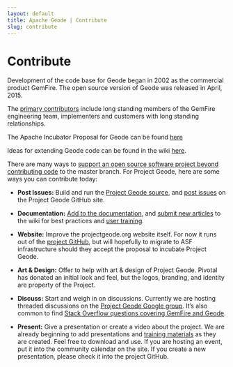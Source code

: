 ```yaml
---
layout: default
title: Apache Geode | Contribute
slug: contribute
---
```


# Contribute

Development of the code base for Geode began in 2002 as the commercial product GemFire. The open source version of Geode was released in April, 2015. 

The [primary contributors](https://github.com/project-geode/docs/wiki/Apache-Incubator-Proposal#Initial_Committers) include long standing members of the GemFire engineering team, implementers and customers with long standing relationships.

The Apache Incubator Proposal for Geode can be found [here](https://github.com/project-geode/docs/wiki/Apache-Incubator-Proposal)

Ideas for extending Geode code can be found in the wiki [here](https://github.com/project-geode/docs/wiki/How-to-Contribute).

There are many ways to [support an open source software project beyond contributing code](http://opensource.com/business/14/12/8-ways-contribute-open-source-without-writing-code) to the master branch. For Project Geode, here are some ways you can contribute today:

* **Post Issues:** Build and run the [Project Geode source](https://network.pivotal.io/products/project-geode), and [post issues](https://github.com/project-geode/docs/issues) on the Project Geode GitHub site.

* **Documentation:** [Add to the documentation](https://github.com/project-geode/docs), and [submit new articles](https://github.com/project-geode/docs/wiki) to the wiki for best practices and [user training](https://github.com/project-geode/training).

* **Website:** Improve the projectgeode.org website itself. For now it runs out of the [project GitHub](https://github.com/project-geode/docs/tree/gh-pages), but will hopefully to migrate to ASF infrastructure should they accept the proposal to incubate Project Geode.

* **Art & Design:** Offer to help with art & design of Project Geode. Pivotal has donated an initial look and feel, but the logos, branding, and identity are property of the Project.

* **Discuss:** Start and weigh in on discussions. Currently we are hosting threaded discussions on the [Project Geode Google group](https://groups.google.com/forum/#!forum/project-geode). It’s also common to find [Stack Overflow questions covering GemFire and Geode](http://stackoverflow.com/questions/tagged/geode+or+gemfire). 

* **Present:** Give a presentation or create a video about the project.  We are already beginning to add presentations and [training materials](https://github.com/project-geode/training) as they are created.  Feel free to download and use.  If you are hosting an event, put it into the community calendar on the site. If you create a new presentation, please check it into the project GitHub.

